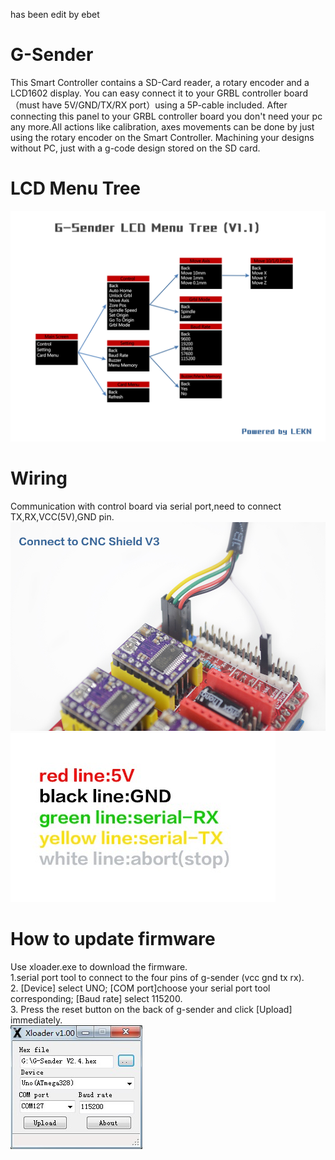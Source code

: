 has been edit by ebet
# G-Sender
This Smart Controller contains a SD-Card reader, a rotary encoder and a LCD1602 display. You can easy connect it to your GRBL controller board（must have  5V/GND/TX/RX port）using a 5P-cable included.   After connecting this panel to your GRBL controller board you don't need your pc any more.All actions like calibration, axes movements can be done by just using the rotary encoder on the Smart Controller. Machining your designs without PC, just with a g-code design stored on the SD card.

# LCD Menu Tree  
![image](https://github.com/LEKN-TECH/G-Sender/blob/master/images/G-Sender%20LCD%20Menu%20Tree%20V1.1.jpg)

# Wiring
Communication with control board via serial port,need to connect TX,RX,VCC(5V),GND pin.  
![image](https://github.com/LEKN-TECH/G-Sender/blob/master/images/wiring1.jpg)  
![image](https://github.com/LEKN-TECH/G-Sender/blob/master/images/wiring2.jpg)  

# How to update firmware
Use xloader.exe to download the firmware.  
1.serial port tool to connect to the four pins of g-sender (vcc gnd tx rx).  
2. [Device] select UNO;  [COM port]choose your serial port tool corresponding; [Baud rate] select 115200.  
3. Press the reset button on the back of g-sender and click [Upload] immediately.  
![image](https://github.com/LEKN-TECH/G-Sender/blob/master/images/Xloader.JPG)


